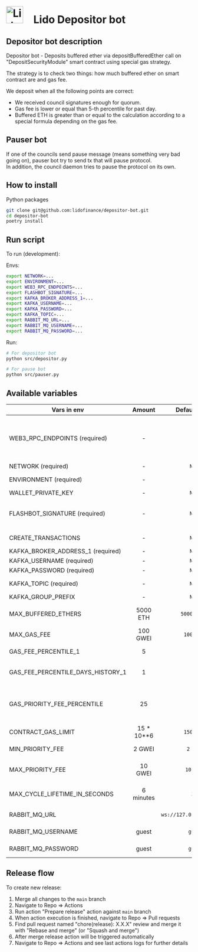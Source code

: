 # <img src="https://docs.lido.fi/img/logo.svg" alt="Lido" width="46"/> Lido Depositor bot

## Depositor bot description
Depositor bot - Deposits buffered ether via depositBufferedEther call on "DepositSecurityModule" smart contract using special gas strategy.

The strategy is to check two things: how much buffered ether on smart contract are and gas fee.

We deposit when all the following points are correct:
- We received council signatures enough for quorum.
- Gas fee is lower or equal than 5-th percentile for past day.
- Buffered ETH is greater than or equal to the calculation according to a special formula depending on the gas fee.

## Pauser bot
If one of the councils send pause message (means something very bad going on), pauser bot try to send tx that will pause protocol.  
In addition, the council daemon tries to pause the protocol on its own.


## How to install

Python packages
```bash
git clone git@github.com:lidofinance/depositor-bot.git
cd depositor-bot
poetry install
```

## Run script

To run (development):  

Envs:
```bash
export NETWORK=...
export ENVIRONMENT=...
export WEB3_RPC_ENDPOINTS=...
export FLASHBOT_SIGNATURE=...
export KAFKA_BROKER_ADDRESS_1=...
export KAFKA_USERNAME=...
export KAFKA_PASSWORD=...
export KAFKA_TOPIC=...
export RABBIT_MQ_URL=...
export RABBIT_MQ_USERNAME=...
export RABBIT_MQ_PASSWORD=...
```

Run:  
```bash
# For depositor bot
python src/depositor.py

# For pause bot
python src/pauser.py
```

## Available variables 

| Vars in env                       |   Amount   |       Default - Raw       | Description                                                                                                                                     |
|-----------------------------------|:----------:|:-------------------------:|:------------------------------------------------------------------------------------------------------------------------------------------------|
| WEB3_RPC_ENDPOINTS (required)     |     -      |            ``             | List of rpc endpoints that will be used to send requests separated by comma (`,`). If not provided will be used infura (WEB3_INFURA_PROJECT_ID) |
| NETWORK (required)                |     -      |          `None`           | Network (e.g. mainnet, goerli)                                                                                                                  |
| ENVIRONMENT (required)            |     -      |            ``             | Enviroment (e.g. mainnet/stage/testnet)                                                                                                         |
| WALLET_PRIVATE_KEY                |     -      |          `None`           | Account private key                                                                                                                             |
| FLASHBOT_SIGNATURE (required)     |     -      |          `None`           | Private key - Used to identify account in flashbot`s rpc (should NOT be equal to WALLET private key)                                            |
| CREATE_TRANSACTIONS               |     -      |          `None`           | If `true` then tx will be send to blockchain                                                                                                    |
| KAFKA_BROKER_ADDRESS_1 (required) |     -      |          `None`           | Kafka servers url and port                                                                                                                      |
| KAFKA_USERNAME (required)         |     -      |          `None`           | Kafka username value                                                                                                                            |
| KAFKA_PASSWORD (required)         |     -      |          `None`           | Kafka password value                                                                                                                            |
| KAFKA_TOPIC (required)            |     -      |          `None`           | Kafka topic name (for msg receiving)                                                                                                            |
| KAFKA_GROUP_PREFIX                |     -      |          `None`           | Just for staging (staging-)                                                                                                                     |
| MAX_BUFFERED_ETHERS               |  5000 ETH  |       `5000 ether`        | Maximum amount of ETH in the buffer, after which the bot deposits at any gas                                                                    |
| MAX_GAS_FEE                       |  100 GWEI  |        `100 gwei`         | Bot will wait for a lower price. Treshold for gas_fee                                                                                           |
| GAS_FEE_PERCENTILE_1              |     5      |            `5`            | Percentile for first recommended fee calculation                                                                                                |
| GAS_FEE_PERCENTILE_DAYS_HISTORY_1 |     1      |            `1`            | Percentile for first recommended calculates from N days of the fee history                                                                      |
| GAS_PRIORITY_FEE_PERCENTILE       |     25     |           `25`            | Priority transaction will be N percentile from priority fees in last block (min `MIN_PRIORITY_FEE` - max `MAX_PRIORITY_FEE`)                    |
| CONTRACT_GAS_LIMIT                | 15 * 10**6 |        `15000000`         | Default transaction gas limit                                                                                                                   |
| MIN_PRIORITY_FEE                  |   2 GWEI   |         `2 gwei`          | Min priority fee that will be used in tx                                                                                                        |
| MAX_PRIORITY_FEE                  |  10 GWEI   |         `10 gwei`         | Max priority fee that will be used in tx (4 gwei recommended)                                                                                   |
| MAX_CYCLE_LIFETIME_IN_SECONDS     | 6 minutes  |           `300`           | Max lifetime of usual cycle. If cycle will not end in this time, bot will crush                                                                 |
| RABBIT_MQ_URL                     |            | `ws://127.0.0.1:15674/ws` | url with ws protocol supported                                                                                                                  |
| RABBIT_MQ_USERNAME                |   guest    |          `guest`          | RabbitMQ username for virtualhost                                                                                                               |
| RABBIT_MQ_PASSWORD                |   guest    |          `guest`          | RabbitMQ password for virtualhost                                                                                                               |

## Release flow

To create new release:

1. Merge all changes to the `main` branch
2. Navigate to Repo => Actions
3. Run action "Prepare release" action against `main` branch
4. When action execution is finished, navigate to Repo => Pull requests
5. Find pull request named "chore(release): X.X.X" review and merge it with "Rebase and merge" (or "Squash and merge")
6. After merge release action will be triggered automatically
7. Navigate to Repo => Actions and see last actions logs for further details 